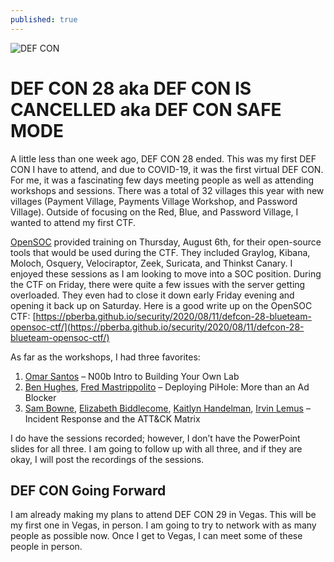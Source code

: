 ```yaml
---
published: true
---
```

![DEF CON](securepadawan.github.io/blob/gh-pages/_images/defcon_safemode.jpg)


# DEF CON 28 aka DEF CON IS CANCELLED aka DEF CON SAFE MODE

A little less than one week ago, DEF CON 28 ended. This was my first DEF CON I have to attend, and due to COVID-19, it was the first virtual DEF CON. For me, it was a fascinating few days meeting people as well as attending workshops and sessions. There was a total of 32 villages this year with new villages (Payment Village, Payments Village Workshop, and Password Village). Outside of focusing on the Red, Blue, and Password Village, I wanted to attend my first CTF.  

[OpenSOC](https://opensoc.io/) provided training on Thursday, August 6th, for their open-source tools that would be used during the CTF. They included Graylog, Kibana, Moloch, Osquery, Velociraptor, Zeek, Suricata, and Thinkst Canary. I enjoyed these sessions as I am looking to move into a SOC position. During the CTF on Friday, there were quite a few issues with the server getting overloaded. They even had to close it down early Friday evening and opening it back up on Saturday. Here is a good write up on the OpenSOC CTF: [https://pberba.github.io/security/2020/08/11/defcon-28-blueteam-opensoc-ctf/](https://pberba.github.io/security/2020/08/11/defcon-28-blueteam-opensoc-ctf/)  

As far as the workshops, I had three favorites:
1.	[Omar Santos](https://twitter.com/santosomar) – N00b Intro to Building Your Own Lab
2.	[Ben Hughes](https://twitter.com/CyberPraesidium), [Fred Mastrippolito](https://twitter.com/politoinc) – Deploying PiHole: More than an Ad Blocker
3.	[Sam Bowne](https://twitter.com/sambowne), [Elizabeth Biddlecome](https://www.linkedin.com/in/ebiddlecome/), [Kaitlyn Handelman](https://twitter.com/kaitlynguru), [Irvin Lemus](https://twitter.com/InfoSecIrvin) – Incident Response and the ATT&CK Matrix  

I do have the sessions recorded; however, I don’t have the PowerPoint slides for all three. I am going to follow up with all three, and if they are okay, I will post the recordings of the sessions.

## DEF CON Going Forward  
  
I am already making my plans to attend DEF CON 29 in Vegas. This will be my first one in Vegas, in person. I am going to try to network with as many people as possible now. Once I get to Vegas, I can meet some of these people in person.
